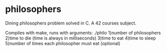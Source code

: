 # philosophers

Dining philosophers problem solved in C. A 42 courses subject.

Compiles with make, runs with arguments: 
./philo 
1)number of philosophers 
2)time to die (time is always in milliseconds)
3)time to eat 
4)time to sleep 
5)number of times each philosopher must eat (optional)
